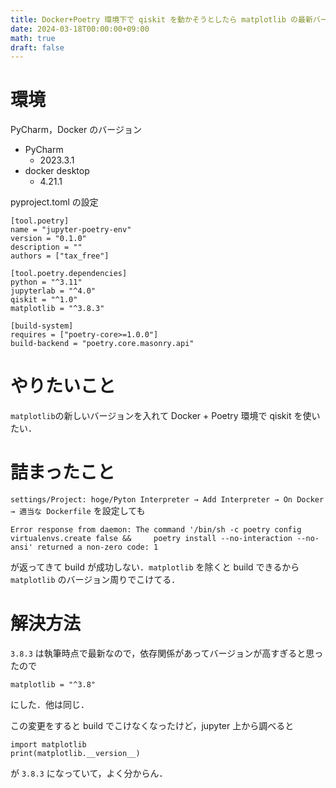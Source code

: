```yaml
---
title: Docker+Poetry 環境下で qiskit を動かそうとしたら matplotlib の最新バージョン関係で build できなかった話
date: 2024-03-18T00:00:00+09:00
math: true
draft: false
---
```


# 環境
PyCharm，Docker のバージョン
- PyCharm
    - 2023.3.1
- docker desktop 
    - 4.21.1

pyproject.toml の設定
```
[tool.poetry]
name = "jupyter-poetry-env"
version = "0.1.0"
description = ""
authors = ["tax_free"]

[tool.poetry.dependencies]
python = "^3.11"
jupyterlab = "^4.0"
qiskit = "^1.0"
matplotlib = "^3.8.3"

[build-system]
requires = ["poetry-core>=1.0.0"]
build-backend = "poetry.core.masonry.api"
```


<!--more-->

# やりたいこと
`matplotlib`の新しいバージョンを入れて Docker + Poetry 環境で qiskit を使いたい．


# 詰まったこと
`settings/Project: hoge/Pyton Interpreter → Add Interpreter → On Docker → 適当な Dockerfile`
を設定しても
```
Error response from daemon: The command '/bin/sh -c poetry config virtualenvs.create false &&     poetry install --no-interaction --no-ansi' returned a non-zero code: 1
```
が返ってきて build が成功しない．`matplotlib` を除くと build できるから `matplotlib` のバージョン周りでこけてる．


# 解決方法
`3.8.3` は執筆時点で最新なので，依存関係があってバージョンが高すぎると思ったので
```
matplotlib = "^3.8"
```
にした．他は同じ．

この変更をすると build でこけなくなったけど，jupyter 上から調べると
```
import matplotlib
print(matplotlib.__version__)
```
が `3.8.3` になっていて，よく分からん．